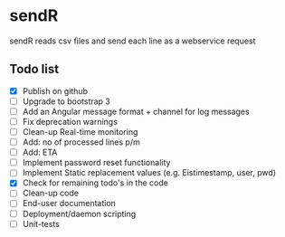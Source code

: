 sendR
=====

sendR reads csv files and send each line as a webservice request

Todo list
---------
- [x] Publish on github
- [ ] Upgrade to bootstrap 3
- [ ] Add an Angular message format + channel for log messages
- [ ] Fix deprecation warnings
- [ ] Clean-up Real-time monitoring
- [ ] Add: no of processed lines p/m
- [ ] Add: ETA
- [ ] Implement password reset functionality
- [ ] Implement Static replacement values (e.g. Eistimestamp, user, pwd)
- [x] Check for remaining todo's in the code
- [ ] Clean-up code
- [ ] End-user documentation
- [ ] Deployment/daemon scripting
- [ ] Unit-tests
